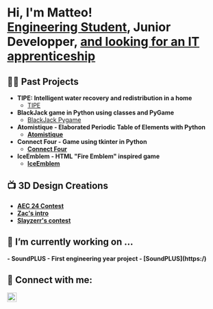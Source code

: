 <h1>Hi, I'm Matteo! <br/><a href="https://www.isep.fr/">Engineering Student</a>, <b>Junior Developper</b>, <a href="https://www.linkedin.com/in/schwarzmatteo/?locale=en_US">and looking for an IT apprenticeship</a></h1>

<h2>👨‍💻 Past Projects</h2>

- <b>TIPE: Intelligent water recovery and redistribution in a home</b>
  - [TIPE](https://github.com/MstrDzn/TIPE/blob/main/README.md)
- <b>BlackJack game in Python using classes and PyGame</b>
  - [BlackJack Pygame](https://github.com/MstrDzn/BlackJack#readme) <b>
- <b>Atomistique - Elaborated Periodic Table of Elements with Python</b>
  - [Atomistique](https://github.com/MstrDzn/Atomistique#readme)
- <b>Connect Four - Game using tkinter in Python</b>
  - [Connect Four](https://github.com/MstrDzn/Connect-Four/blob/main/README.md)
- <b>IceEmblem - HTML "Fire Emblem" inspired game</b>
  - [IceEmblem](https://github.com/MstrDzn/IceEmblem/blob/main/README.md)
<h2>📺 3D Design Creations</h2>

- [AEC 24 Contest](https://www.youtube.com/watch?v=EYMW1a7soA4)
- [Zac's intro](https://www.youtube.com/watch?v=I9TI18AUpBw)
- [Slayzerr's contest](https://www.youtube.com/watch?v=QYZAyrw-HvM)

  
<h2>🔭 I’m currently working on ...</h2>
- <b>SoundPLUS - First engineering year project</b>
  - [SoundPLUS](https:/)


<h2> 🤳 Connect with me:</h2>

[<img align="left" alt="Matteo | LinkedIn" width="22px" src="https://cdn.jsdelivr.net/npm/simple-icons@v3/icons/linkedin.svg" />][linkedin]

[linkedin]: https://www.linkedin.com/in/schwarzmatteo/?locale=en_US

<!--
**joshmadakor1/joshmadakor1** is a ✨ _special_ ✨ repository because its `README.md` (this file) appears on your GitHub profile.

Here are some ideas to get you started:

- 🔭 I’m currently working on ...
- 🌱 I’m currently learning ...
- 👯 I’m looking to collaborate on ...
- 🤔 I’m looking for help with ...
- 💬 Ask me about ...
- 📫 How to reach me: ...
- 😄 Pronouns: ...
- ⚡ Fun fact: ...
-->
